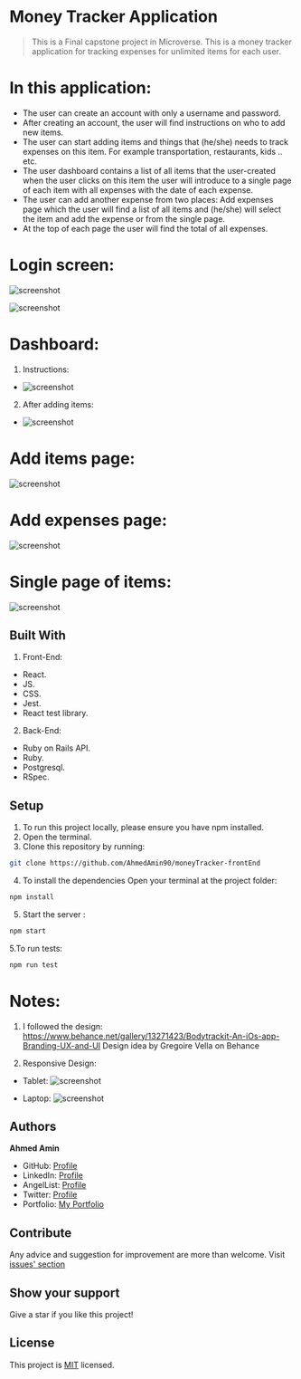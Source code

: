 # Money Tracker Application

 
> This is a Final capstone project in Microverse. This is a money tracker application for tracking expenses for unlimited items for each user.  

# In this application:
- The user can create an account with only a username and password.
- After creating an account, the user will find instructions on who to add new items.
- The user can start adding items and things that (he/she) needs to track expenses on this item. For example transportation, restaurants, kids .. etc.
- The user dashboard contains a list of all items that the user-created when the user clicks on this item the user will introduce to a single page of each item with all expenses with the date of each expense.
- The user can add another expense from two places: Add expenses page which the user will find a list of all items and (he/she) will select the item and add the expense or from the single page.
- At the top of each page the user will find the total of all expenses.


# Login screen:
![screenshot](src/assets/login.png) 

![screenshot](src/assets/login-two.png) 

# Dashboard:

1. Instructions:
- ![screenshot](src/assets/instructions.png) 


2. After adding items:

- ![screenshot](src/assets/dashboard.png) 

# Add items page:

![screenshot](src/assets/add-items.png) 


# Add expenses page:

![screenshot](src/assets/add-expense.png) 


# Single page of items:

![screenshot](src/assets/single-item.png) 



## Built With
1. Front-End:
- React.
- JS.
- CSS.
- Jest.
- React test library.

2. Back-End:
- Ruby on Rails API.
- Ruby.
- Postgresql.
- RSpec.


## Setup

1. To run this project locally, please ensure you have npm installed.
2. Open the terminal.
3. Clone this repository by running:

```bash
git clone https://github.com/AhmedAmin90/moneyTracker-frontEnd
```

4. To install the dependencies Open your terminal at the project folder: 

```bash
npm install
```

5. Start the server :

```bash
npm start
```

5.To run tests:

```bash
npm run test
```

# Notes:
1. I followed the design:
https://www.behance.net/gallery/13271423/Bodytrackit-An-iOs-app-Branding-UX-and-UI
Design idea by Gregoire Vella on Behance

2. Responsive Design:
- Tablet:
![screenshot](src/assets/tablet.png) 

- Laptop:
![screenshot](src/assets/lap.png) 



## Authors

**Ahmed Amin** 
- GitHub: [Profile](https://github.com/AhmedAmin90)
- LinkedIn: [Profile](https://www.linkedin.com/in/web-developer/)
- AngelList: [Profile](https://angel.co/u/ahmed-amin-22)
- Twitter: [Profile](https://twitter.com/AhmedAmin12383)
- Portfolio: [My Portfolio](https://amin-dev-me.netlify.app/)



## Contribute
Any advice and suggestion for improvement are more than welcome.
Visit [issues' section](https://github.com/AhmedAmin90/moneyTracker-frontEnd/issues)

## Show your support
Give a star if you like this project!

## License
<p>This project is <a href="./LICENSE">MIT</a> licensed.</p>
